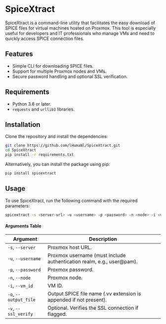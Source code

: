 # SpiceXtract

SpiceXtract is a command-line utility that facilitates the easy download of SPICE files for virtual machines hosted on
Proxmox. This tool is especially useful for developers and IT professionals who manage VMs and need to quickly access
SPICE connection files.

## Features

- Simple CLI for downloading SPICE files.
- Support for multiple Proxmox nodes and VMs.
- Secure password handling and optional SSL verification.

## Requirements

- Python 3.6 or later.
- `requests` and `urllib3` libraries.

## Installation

Clone the repository and install the dependencies:

```bash
git clone https://github.com/lHumaNl/SpiceXtract.git
cd SpiceXtract
pip install -r requirements.txt
```

Alternatively, you can install the package using pip:

```bash
pip install spicextract
```

## Usage

To use SpiceXtract, run the following command with the required parameters:

```bash
spicextract -s <server-url> -u <username> -p <password> -n <node> -i <vm_id> -o <output_file_name> [-v]
```

#### Arguments Table

| Argument              | Description                                                           |
|-----------------------|-----------------------------------------------------------------------|
| `-s`, `--server`      | Proxmox host URL.                                                     |
| `-u`, `--username`    | Proxmox username (must include authentication realm, e.g., user@pam). |
| `-p`, `--password`    | Proxmox password.                                                     |
| `-n`, `--node`        | Proxmox node.                                                         |
| `-i`, `--vm_id`       | VM ID.                                                                |
| `-o`, `--output_file` | Output SPICE file name (.vv extension is appended if not present).    |
| `-v`, `--ssl_verify`  | Optional. Verifies the SSL connection if flagged.                     |
